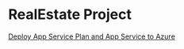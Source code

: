 # RealEstate Project

<a href="https%3A%2F%2Fraw.githubusercontent.com%2FKrumelur%2FRealEstate%2Fmaster%2Farmtemplates%2Fappservice_plan_and_appservice.json">Deploy App Service Plan and App Service to Azure</a>